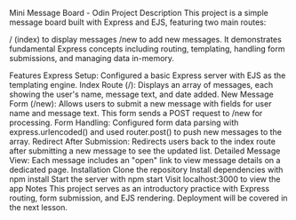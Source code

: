 Mini Message Board - Odin Project
Description
This project is a simple message board built with Express and EJS, featuring two main routes:

/ (index) to display messages
/new to add new messages.
It demonstrates fundamental Express concepts including routing, templating, handling form submissions, and managing data in-memory.

Features
Express Setup: Configured a basic Express server with EJS as the templating engine.
Index Route (/): Displays an array of messages, each showing the user's name, message text, and date added.
New Message Form (/new): Allows users to submit a new message with fields for user name and message text. This form sends a POST request to /new for processing.
Form Handling: Configured form data parsing with express.urlencoded() and used router.post() to push new messages to the array.
Redirect After Submission: Redirects users back to the index route after submitting a new message to see the updated list.
Detailed Message View: Each message includes an "open" link to view message details on a dedicated page.
Installation
Clone the repository
Install dependencies with npm install
Start the server with npm start
Visit localhost:3000 to view the app
Notes
This project serves as an introductory practice with Express routing, form submission, and EJS rendering. Deployment will be covered in the next lesson.


